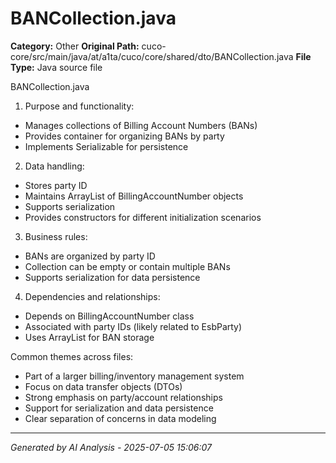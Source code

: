 # BANCollection.java

**Category:** Other
**Original Path:** cuco-core/src/main/java/at/a1ta/cuco/core/shared/dto/BANCollection.java
**File Type:** Java source file

BANCollection.java

1. Purpose and functionality:
- Manages collections of Billing Account Numbers (BANs)
- Provides container for organizing BANs by party
- Implements Serializable for persistence

2. Data handling:
- Stores party ID
- Maintains ArrayList of BillingAccountNumber objects
- Supports serialization
- Provides constructors for different initialization scenarios

3. Business rules:
- BANs are organized by party ID
- Collection can be empty or contain multiple BANs
- Supports serialization for data persistence

4. Dependencies and relationships:
- Depends on BillingAccountNumber class
- Associated with party IDs (likely related to EsbParty)
- Uses ArrayList for BAN storage

Common themes across files:
- Part of a larger billing/inventory management system
- Focus on data transfer objects (DTOs)
- Strong emphasis on party/account relationships
- Support for serialization and data persistence
- Clear separation of concerns in data modeling

---
*Generated by AI Analysis - 2025-07-05 15:06:07*

